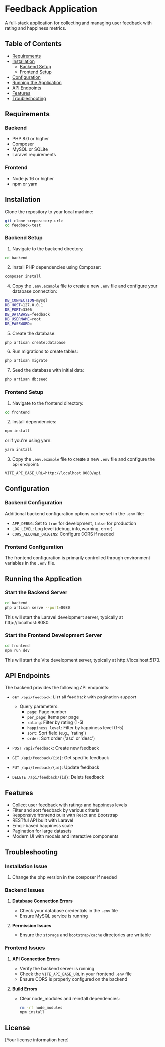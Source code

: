 # Feedback Application

A full-stack application for collecting and managing user feedback with rating and happiness metrics.

## Table of Contents

- [Requirements](#requirements)
- [Installation](#installation)
  - [Backend Setup](#backend-setup)
  - [Frontend Setup](#frontend-setup)
- [Configuration](#configuration)
- [Running the Application](#running-the-application)
- [API Endpoints](#api-endpoints)
- [Features](#features)
- [Troubleshooting](#troubleshooting)

## Requirements

### Backend
- PHP 8.0 or higher
- Composer
- MySQL or SQLite
- Laravel requirements

### Frontend
- Node.js 16 or higher
- npm or yarn

## Installation


Clone the repository to your local machine:

```bash
git clone <repository-url>
cd feedback-test
```

### Backend Setup

1. Navigate to the backend directory:
```bash
cd backend
```

2. Install PHP dependencies using Composer:
```bash
composer install
```

4. Copy the `.env.example` file to create a new `.env` file and configure your database connection:
```bash
DB_CONNECTION=mysql
DB_HOST=127.0.0.1
DB_PORT=3306
DB_DATABASE=feedback
DB_USERNAME=root
DB_PASSWORD=
```

5. Create the database:
```bash
php artisan create:database
```

6. Run migrations to create tables:
```bash
php artisan migrate
```

7. Seed the database with initial data:
```bash
php artisan db:seed
```

### Frontend Setup

1. Navigate to the frontend directory:
```bash
cd frontend
```

2. Install dependencies:
```bash
npm install
```
or if you're using yarn:
```bash
yarn install
```


3. Copy the `.env.example` file to create a new `.env` file and configure the api endpoint:
```
VITE_API_BASE_URL=http://localhost:8080/api
```

## Configuration

### Backend Configuration

Additional backend configuration options can be set in the `.env` file:

- `APP_DEBUG`: Set to `true` for development, `false` for production
- `LOG_LEVEL`: Log level (debug, info, warning, error)
- `CORS_ALLOWED_ORIGINS`: Configure CORS if needed

### Frontend Configuration

The frontend configuration is primarily controlled through environment variables in the `.env` file.

## Running the Application

### Start the Backend Server

```bash
cd backend
php artisan serve --port=8080
```

This will start the Laravel development server, typically at http://localhost:8080.

### Start the Frontend Development Server

```bash
cd frontend
npm run dev
```


This will start the Vite development server, typically at http://localhost:5173.

## API Endpoints

The backend provides the following API endpoints:

- `GET /api/feedback`: List all feedback with pagination support
  - Query parameters:
    - `page`: Page number
    - `per_page`: Items per page
    - `rating`: Filter by rating (1-5)
    - `happiness_level`: Filter by happiness level (1-5)
    - `sort`: Sort field (e.g., 'rating')
    - `order`: Sort order ('asc' or 'desc')

- `POST /api/feedback`: Create new feedback

- `GET /api/feedback/{id}`: Get specific feedback

- `PUT /api/feedback/{id}`: Update feedback

- `DELETE /api/feedback/{id}`: Delete feedback

## Features

- Collect user feedback with ratings and happiness levels
- Filter and sort feedback by various criteria
- Responsive frontend built with React and Bootstrap
- RESTful API built with Laravel
- Emoji-based happiness scale
- Pagination for large datasets
- Modern UI with modals and interactive components

## Troubleshooting

### Installation Issue

1. Change the php version in the composer if needed


### Backend Issues

1. **Database Connection Errors**
   - Check your database credentials in the `.env` file
   - Ensure MySQL service is running

2. **Permission Issues**
   - Ensure the `storage` and `bootstrap/cache` directories are writable

### Frontend Issues

1. **API Connection Errors**
   - Verify the backend server is running
   - Check the `VITE_API_BASE_URL` in your frontend `.env` file
   - Ensure CORS is properly configured on the backend

2. **Build Errors**
   - Clear node_modules and reinstall dependencies:
     ```bash
     rm -rf node_modules
     npm install
     ```

## License

[Your license information here]


